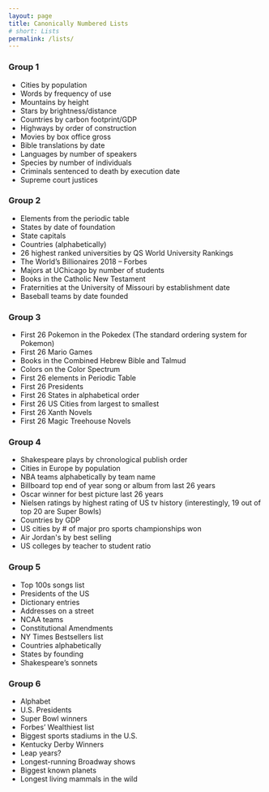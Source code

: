 ```yaml
---
layout: page
title: Canonically Numbered Lists
# short: Lists
permalink: /lists/
---
```


### Group 1

- Cities by population
- Words by frequency of use
- Mountains by height
- Stars by brightness/distance
- Countries by carbon footprint/GDP
- Highways by order of construction
- Movies by box office gross
- Bible translations by date
- Languages by number of speakers
- Species by number of individuals
- Criminals sentenced to death by execution date
- Supreme court justices

### Group 2

- Elements from the periodic table
- States by date of foundation
- State capitals
- Countries (alphabetically)
- 26 highest ranked universities by QS World University Rankings
- The World’s Billionaires 2018 – Forbes
- Majors at UChicago by number of students
- Books in the Catholic New Testament
- Fraternities at the University of Missouri by establishment date
- Baseball teams by date founded

### Group 3

- First 26 Pokemon in the Pokedex (The standard ordering system for Pokemon)
- First 26 Mario Games
- Books in the Combined Hebrew Bible and Talmud
- Colors on the Color Spectrum
- First 26 elements in Periodic Table
- First 26 Presidents
- First 26 States in alphabetical order
- First 26 US Cities from largest to smallest
- First 26 Xanth Novels
- First 26 Magic Treehouse Novels


### Group 4

- Shakespeare plays by chronological publish order
- Cities in Europe by population
- NBA teams alphabetically by team name
- Billboard top end of year song or album from last 26 years
- Oscar winner for best picture last 26 years
- Nielsen ratings by highest rating of US tv history (interestingly, 19 out of top 20 are Super Bowls)
- Countries by GDP
- US cities by # of major pro sports championships won
- Air Jordan's by best selling
- US colleges by teacher to student ratio

### Group 5

- Top 100s songs list
- Presidents of the US
- Dictionary entries
- Addresses on a street
- NCAA teams
- Constitutional Amendments
- NY Times Bestsellers list
- Countries alphabetically
- States by founding
- Shakespeare’s sonnets

### Group 6

- Alphabet
- U.S. Presidents
- Super Bowl winners
- Forbes’ Wealthiest list
- Biggest sports stadiums in the U.S.
- Kentucky Derby Winners
- Leap years?
- Longest-running Broadway shows
- Biggest known planets
- Longest living mammals in the wild

